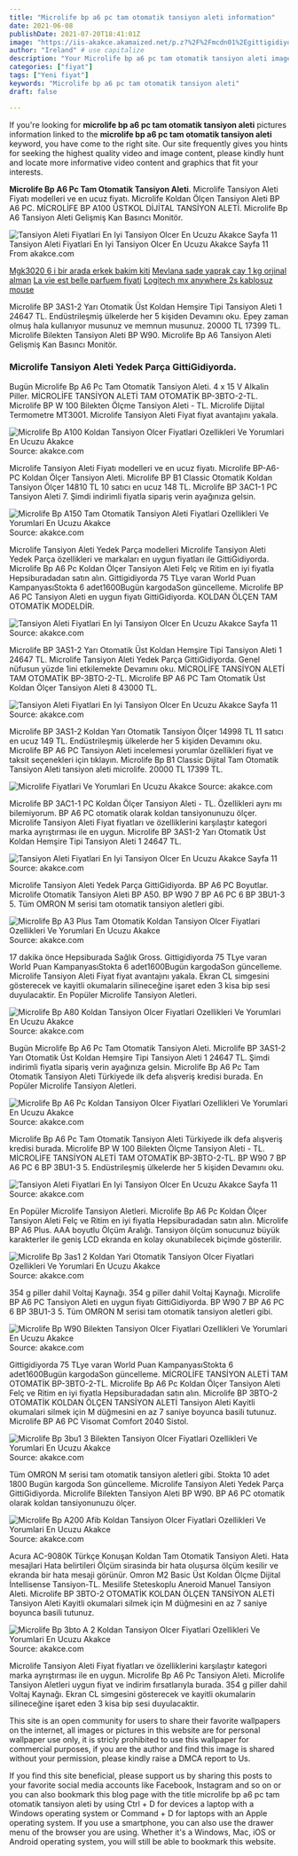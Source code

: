 ```yaml
---
title: "Microlife bp a6 pc tam otomatik tansiyon aleti information"
date: 2021-06-08
publishDate: 2021-07-20T18:41:01Z
image: "https://iis-akakce.akamaized.net/p.z?%2F%2Fmcdn01%2Egittigidiyor%2Enet%2F54100%2F541001311%5F0%2Ejpg"
author: "Ireland" # use capitalize
description: "Your Microlife bp a6 pc tam otomatik tansiyon aleti images are ready in this website. Microlife bp a6 pc tam otomatik tansiyon aleti are a topic that is being searched for and liked by netizens today. You can Get the Microlife bp a6 pc tam otomatik tansiyon aleti files here. Get all royalty-free vectors."
categories: ["fiyat"]
tags: ["Yeni fiyat"]
keywords: "Microlife bp a6 pc tam otomatik tansiyon aleti"
draft: false

---
```


If you're looking for **microlife bp a6 pc tam otomatik tansiyon aleti** pictures information linked to the **microlife bp a6 pc tam otomatik tansiyon aleti** keyword, you have come to the right  site.  Our site frequently  gives you  hints  for seeking  the highest  quality video and image  content, please kindly hunt and locate more informative video content and graphics  that fit your interests.

**Microlife Bp A6 Pc Tam Otomatik Tansiyon Aleti**. Microlife Tansiyon Aleti Fiyatı modelleri ve en ucuz fiyatı. Microlife Koldan Ölçen Tansiyon Aleti BP A6 PC. MİCROLİFE BP A100 ÜSTKOL DİJİTAL TANSİYON ALETİ. Microlife Bp A6 Tansiyon Aleti Gelişmiş Kan Basıncı Monitör.

![Tansiyon Aleti Fiyatlari En Iyi Tansiyon Olcer En Ucuzu Akakce Sayfa 11](https://iis-akakce.akamaized.net/p.x?%2F%2Fmcdn01%2Egittigidiyor%2Enet%2F66994%2F669948608%5F1%2Ejpg "Tansiyon Aleti Fiyatlari En Iyi Tansiyon Olcer En Ucuzu Akakce Sayfa 11")
Tansiyon Aleti Fiyatlari En Iyi Tansiyon Olcer En Ucuzu Akakce Sayfa 11 From akakce.com

[Mgk3020 6 i bir arada erkek bakim kiti](/mgk3020-6-i-bir-arada-erkek-bakim-kiti/)
[Mevlana sade yaprak cay 1 kg orjinal alman](/mevlana-sade-yaprak-cay-1-kg-orjinal-alman/)
[La vie est belle parfuem fiyati](/la-vie-est-belle-parfuem-fiyati/)
[Logitech mx anywhere 2s kablosuz mouse](/logitech-mx-anywhere-2s-kablosuz-mouse/)

Microlife BP 3AS1-2 Yarı Otomatik Üst Koldan Hemşire Tipi Tansiyon Aleti 1 24647 TL. Endüstrileşmiş ülkelerde her 5 kişiden Devamını oku. Epey zaman olmuş hala kullanıyor musunuz ve memnun musunuz. 20000 TL 17399 TL. Microlife Bilekten Tansiyon Aleti BP W90. Microlife Bp A6 Tansiyon Aleti Gelişmiş Kan Basıncı Monitör.

### Microlife Tansiyon Aleti Yedek Parça GittiGidiyorda.

Bugün Microlife Bp A6 Pc Tam Otomatik Tansiyon Aleti. 4 x 15 V Alkalin Piller. MİCROLİFE TANSİYON ALETİ TAM OTOMATİK BP-3BTO-2-TL. Microlife BP W 100 Bilekten Ölçme Tansiyon Aleti - TL. Microlife Dijital Termometre MT3001. Microlife Tansiyon Aleti Fiyat fiyat avantajını yakala.


![Microlife Bp A100 Koldan Tansiyon Olcer Fiyatlari Ozellikleri Ve Yorumlari En Ucuzu Akakce](https://cdn.akakce.com/microlife/microlife-bp-a100-koldan-tansiyon-olcer-z.jpg "Microlife Bp A100 Koldan Tansiyon Olcer Fiyatlari Ozellikleri Ve Yorumlari En Ucuzu Akakce")
Source: akakce.com

Microlife Tansiyon Aleti Fiyatı modelleri ve en ucuz fiyatı. Microlife BP-A6-PC Koldan Ölçer Tansiyon Aleti. Microlife BP B1 Classic Otomatik Koldan Tansiyon Ölçer 14810 TL 10 satıcı en ucuz 148 TL. Microlife BP 3AC1-1 PC Tansiyon Aleti 7. Şimdi indirimli fiyatla sipariş verin ayağınıza gelsin.

![Microlife Bp A150 Tam Otomatik Tansiyon Aleti Fiyatlari Ozellikleri Ve Yorumlari En Ucuzu Akakce](https://iis-akakce.akamaized.net/p.z?%2F%2Fproductimages%2Ehepsiburada%2Enet%2Fs%2F28%2F600%2F10238544248882%2Ejpg "Microlife Bp A150 Tam Otomatik Tansiyon Aleti Fiyatlari Ozellikleri Ve Yorumlari En Ucuzu Akakce")
Source: akakce.com

Microlife Tansiyon Aleti Yedek Parça modelleri Microlife Tansiyon Aleti Yedek Parça özellikleri ve markaları en uygun fiyatları ile GittiGidiyorda. Microlife Bp A6 Pc Koldan Ölçer Tansiyon Aleti Felç ve Ritim en iyi fiyatla Hepsiburadadan satın alın. Gittigidiyorda 75 TLye varan World Puan KampanyasıStokta 6 adet1600Bugün kargodaSon güncelleme. Microlife BP A6 PC Tansiyon Aleti en uygun fiyatı GittiGidiyorda. KOLDAN ÖLÇEN TAM OTOMATİK MODELDİR.

![Tansiyon Aleti Fiyatlari En Iyi Tansiyon Olcer En Ucuzu Akakce Sayfa 11](https://iis-akakce.akamaized.net/p.x?%2F%2Fn11scdn%2Eakamaized%2Enet%2Fa1%2F1024%2Fkozmetik%2Dkisisel%2Dbakim%2Ftansiyon%2Daletleri%2Fcitizen%2Dch650%2Ddijital%2Dtansiyon%2Daleti%5F%5F0417010077298173%2Ejpg "Tansiyon Aleti Fiyatlari En Iyi Tansiyon Olcer En Ucuzu Akakce Sayfa 11")
Source: akakce.com

Microlife BP 3AS1-2 Yarı Otomatik Üst Koldan Hemşire Tipi Tansiyon Aleti 1 24647 TL. Microlife Tansiyon Aleti Yedek Parça GittiGidiyorda. Genel nüfusun yüzde 1ini etkilemekte Devamını oku. MİCROLİFE TANSİYON ALETİ TAM OTOMATİK BP-3BTO-2-TL. Microlife BP A6 PC Tam Otomatik Üst Koldan Ölçer Tansiyon Aleti 8 43000 TL.

![Tansiyon Aleti Fiyatlari En Iyi Tansiyon Olcer En Ucuzu Akakce Sayfa 11](https://iis-akakce.akamaized.net/p.x?%2F%2Fn11scdn%2Eakamaized%2Enet%2Fa1%2F1024%2Fkozmetik%2Dkisisel%2Dbakim%2Ftansiyon%2Daletleri%2Fnimo%2Dhnk%2Dan%2Dmanuel%2Dstetoskoplu%2Daneroid%2Dtansiyon%2Daleti%5F%5F0687870000143402%2Ejpg "Tansiyon Aleti Fiyatlari En Iyi Tansiyon Olcer En Ucuzu Akakce Sayfa 11")
Source: akakce.com

Microlife BP 3AS1-2 Koldan Yarı Otomatik Tansiyon Ölçer 14998 TL 11 satıcı en ucuz 149 TL. Endüstrileşmiş ülkelerde her 5 kişiden Devamını oku. Microlife BP A6 PC Tansiyon Aleti incelemesi yorumlar özellikleri fiyat ve taksit seçenekleri için tıklayın. Microlife Bp B1 Classic Dijital Tam Otomatik Tansiyon Aleti tansiyon aleti microlife. 20000 TL 17399 TL.

![Microlife Fiyatlari Ve Yorumlari En Ucuzu Akakce](https://iis-akakce.akamaized.net/p.x?%2F%2Fmcdn01%2Egittigidiyor%2Enet%2F54909%2F549098283%5F0%2Ejpg "Microlife Fiyatlari Ve Yorumlari En Ucuzu Akakce")
Source: akakce.com

Microlife BP 3AC1-1 PC Koldan Ölçer Tansiyon Aleti - TL. Özellikleri aynı mı bilemiyorum. BP A6 PC otomatik olarak koldan tansiyonunuzu ölçer. Microlife Tansiyon Aleti Fiyat fiyatları ve özelliklerini karşılaştır kategori marka ayrıştırması ile en uygun. Microlife BP 3AS1-2 Yarı Otomatik Üst Koldan Hemşire Tipi Tansiyon Aleti 1 24647 TL.

![Tansiyon Aleti Fiyatlari En Iyi Tansiyon Olcer En Ucuzu Akakce Sayfa 11](https://iis-akakce.akamaized.net/p.x?%2F%2Fn11scdn%2Eakamaized%2Enet%2Fa1%2F1024%2Fkozmetik%2Dkisisel%2Dbakim%2Ftansiyon%2Daletleri%2Fmicrolife%2Dbp%2Da6%2Dpc%2Dtam%2Dotomatik%2Dust%2Dkoldan%2Dolcer%2Dtansiyon%2Daleti%5F%5F1321917686032997%2Ejpg "Tansiyon Aleti Fiyatlari En Iyi Tansiyon Olcer En Ucuzu Akakce Sayfa 11")
Source: akakce.com

Microlife Tansiyon Aleti Yedek Parça GittiGidiyorda. BP A6 PC Boyutlar. Microlife Otomatik Tansiyon Aleti BP A50. BP W90 7 BP A6 PC 6 BP 3BU1-3 5. Tüm OMRON M serisi tam otomatik tansiyon aletleri gibi.

![Microlife Bp A3 Plus Tam Otomatik Koldan Tansiyon Olcer Fiyatlari Ozellikleri Ve Yorumlari En Ucuzu Akakce](https://cdn.akakce.com/microlife/microlife-bp-a3-plus-tam-otomatik-koldan-tansiyon-olcer-z.jpg "Microlife Bp A3 Plus Tam Otomatik Koldan Tansiyon Olcer Fiyatlari Ozellikleri Ve Yorumlari En Ucuzu Akakce")
Source: akakce.com

17 dakika önce Hepsiburada Sağlık Gross. Gittigidiyorda 75 TLye varan World Puan KampanyasıStokta 6 adet1600Bugün kargodaSon güncelleme. Microlife Tansiyon Aleti Fiyat fiyat avantajını yakala. Ekran CL simgesini gösterecek ve kayitli okumalarin silineceğine işaret eden 3 kisa bip sesi duyulacaktir. En Popüler Microlife Tansiyon Aletleri.

![Microlife Bp A80 Koldan Tansiyon Olcer Fiyatlari Ozellikleri Ve Yorumlari En Ucuzu Akakce](https://cdn.akakce.com/microlife/microlife-bp-a80-koldan-tansiyon-olcer-z.jpg "Microlife Bp A80 Koldan Tansiyon Olcer Fiyatlari Ozellikleri Ve Yorumlari En Ucuzu Akakce")
Source: akakce.com

Bugün Microlife Bp A6 Pc Tam Otomatik Tansiyon Aleti. Microlife BP 3AS1-2 Yarı Otomatik Üst Koldan Hemşire Tipi Tansiyon Aleti 1 24647 TL. Şimdi indirimli fiyatla sipariş verin ayağınıza gelsin. Microlife Bp A6 Pc Tam Otomatik Tansiyon Aleti Türkiyede ilk defa alışveriş kredisi burada. En Popüler Microlife Tansiyon Aletleri.

![Microlife Bp A6 Pc Koldan Tansiyon Olcer Fiyatlari Ozellikleri Ve Yorumlari En Ucuzu Akakce](https://cdn.akakce.com/microlife/microlife-bp-a6-pc-koldan-tansiyon-olcer-z.jpg "Microlife Bp A6 Pc Koldan Tansiyon Olcer Fiyatlari Ozellikleri Ve Yorumlari En Ucuzu Akakce")
Source: akakce.com

Microlife Bp A6 Pc Tam Otomatik Tansiyon Aleti Türkiyede ilk defa alışveriş kredisi burada. Microlife BP W 100 Bilekten Ölçme Tansiyon Aleti - TL. MİCROLİFE TANSİYON ALETİ TAM OTOMATİK BP-3BTO-2-TL. BP W90 7 BP A6 PC 6 BP 3BU1-3 5. Endüstrileşmiş ülkelerde her 5 kişiden Devamını oku.

![Tansiyon Aleti Fiyatlari En Iyi Tansiyon Olcer En Ucuzu Akakce Sayfa 11](https://iis-akakce.akamaized.net/p.x?%2F%2Fmcdn01%2Egittigidiyor%2Enet%2F66994%2F669948608%5F1%2Ejpg "Tansiyon Aleti Fiyatlari En Iyi Tansiyon Olcer En Ucuzu Akakce Sayfa 11")
Source: akakce.com

En Popüler Microlife Tansiyon Aletleri. Microlife Bp A6 Pc Koldan Ölçer Tansiyon Aleti Felç ve Ritim en iyi fiyatla Hepsiburadadan satın alın. Microlife BP A6 Plus. AAA boyutlu Ölçüm Aralığı. Tansiyon ölçüm sonucunuz büyük karakterler ile geniş LCD ekranda en kolay okunabilecek biçimde gösterilir.

![Microlife Bp 3as1 2 Koldan Yari Otomatik Tansiyon Olcer Fiyatlari Ozellikleri Ve Yorumlari En Ucuzu Akakce](https://iis-akakce.akamaized.net/p.z?%2F%2Fn11scdn%2Eakamaized%2Enet%2Fa1%2F1024%2Fkozmetik%2Dkisisel%2Dbakim%2Ftansiyon%2Daletleri%2Fmicrolife%2Dbp%2D3as1%2D2%2Dyari%2Dotomatik%2Dust%2Dkoldan%2Dhemsire%2Dtipi%2Dtansiyon%2Daleti%5F%5F0767786096076861%2Ejpg "Microlife Bp 3as1 2 Koldan Yari Otomatik Tansiyon Olcer Fiyatlari Ozellikleri Ve Yorumlari En Ucuzu Akakce")
Source: akakce.com

354 g piller dahil Voltaj Kaynağı. 354 g piller dahil Voltaj Kaynağı. Microlife BP A6 PC Tansiyon Aleti en uygun fiyatı GittiGidiyorda. BP W90 7 BP A6 PC 6 BP 3BU1-3 5. Tüm OMRON M serisi tam otomatik tansiyon aletleri gibi.

![Microlife Bp W90 Bilekten Tansiyon Olcer Fiyatlari Ozellikleri Ve Yorumlari En Ucuzu Akakce](https://cdn.akakce.com/microlife/microlife-bp-w90-bilekten-tansiyon-olcer-x.jpg "Microlife Bp W90 Bilekten Tansiyon Olcer Fiyatlari Ozellikleri Ve Yorumlari En Ucuzu Akakce")
Source: akakce.com

Gittigidiyorda 75 TLye varan World Puan KampanyasıStokta 6 adet1600Bugün kargodaSon güncelleme. MİCROLİFE TANSİYON ALETİ TAM OTOMATİK BP-3BTO-2-TL. Microlife Bp A6 Pc Koldan Ölçer Tansiyon Aleti Felç ve Ritim en iyi fiyatla Hepsiburadadan satın alın. Microlife BP 3BTO-2 OTOMATİK KOLDAN ÖLÇEN TANSİYON ALETİ Tansiyon Aleti Kayitli okumalari silmek için M düğmesini en az 7 saniye boyunca basili tutunuz. Microlife BP A6 PC Visomat Comfort 2040 Sistol.

![Microlife Bp 3bu1 3 Bilekten Tansiyon Olcer Fiyatlari Ozellikleri Ve Yorumlari En Ucuzu Akakce](https://cdn.akakce.com/microlife/microlife-bp-3bu1-3-bilekten-tansiyon-olcer-z.jpg "Microlife Bp 3bu1 3 Bilekten Tansiyon Olcer Fiyatlari Ozellikleri Ve Yorumlari En Ucuzu Akakce")
Source: akakce.com

Tüm OMRON M serisi tam otomatik tansiyon aletleri gibi. Stokta 10 adet 1800 Bugün kargoda Son güncelleme. Microlife Tansiyon Aleti Yedek Parça GittiGidiyorda. Microlife Bilekten Tansiyon Aleti BP W90. BP A6 PC otomatik olarak koldan tansiyonunuzu ölçer.

![Microlife Bp A200 Afib Koldan Tansiyon Olcer Fiyatlari Ozellikleri Ve Yorumlari En Ucuzu Akakce](https://cdn.akakce.com/microlife/microlife-bp-a200-afib-koldan-tansiyon-olcer-z.jpg "Microlife Bp A200 Afib Koldan Tansiyon Olcer Fiyatlari Ozellikleri Ve Yorumlari En Ucuzu Akakce")
Source: akakce.com

Acura AC-9080K Türkçe Konuşan Koldan Tam Otomatik Tansiyon Aleti. Hata mesajlari Hata belirtileri Ölçüm sirasinda bir hata oluşursa ölçüm kesilir ve ekranda bir hata mesaji görünür. Omron M2 Basic Üst Koldan Ölçme Dijital İntellisense Tansiyon-TL. Mesilife Steteskoplu Aneroid Manuel Tansiyon Aleti. Microlife BP 3BTO-2 OTOMATİK KOLDAN ÖLÇEN TANSİYON ALETİ Tansiyon Aleti Kayitli okumalari silmek için M düğmesini en az 7 saniye boyunca basili tutunuz.

![Microlife Bp 3bto A 2 Koldan Tansiyon Olcer Fiyatlari Ozellikleri Ve Yorumlari En Ucuzu Akakce](https://iis-akakce.akamaized.net/p.z?%2F%2Fmcdn01%2Egittigidiyor%2Enet%2F54100%2F541001311%5F0%2Ejpg "Microlife Bp 3bto A 2 Koldan Tansiyon Olcer Fiyatlari Ozellikleri Ve Yorumlari En Ucuzu Akakce")
Source: akakce.com

Microlife Tansiyon Aleti Fiyat fiyatları ve özelliklerini karşılaştır kategori marka ayrıştırması ile en uygun. Microlife Bp A6 Pc Tansiyon Aleti. Microlife Tansiyon Aletleri uygun fiyat ve indirim fırsatlarıyla burada. 354 g piller dahil Voltaj Kaynağı. Ekran CL simgesini gösterecek ve kayitli okumalarin silineceğine işaret eden 3 kisa bip sesi duyulacaktir.

This site is an open community for users to share their favorite wallpapers on the internet, all images or pictures in this website are for personal wallpaper use only, it is stricly prohibited to use this wallpaper for commercial purposes, if you are the author and find this image is shared without your permission, please kindly raise a DMCA report to Us.

If you find this site beneficial, please support us by sharing this posts to your favorite social media accounts like Facebook, Instagram and so on or you can also bookmark this blog page with the title microlife bp a6 pc tam otomatik tansiyon aleti by using Ctrl + D for devices a laptop with a Windows operating system or Command + D for laptops with an Apple operating system. If you use a smartphone, you can also use the drawer menu of the browser you are using. Whether it's a Windows, Mac, iOS or Android operating system, you will still be able to bookmark this website.
